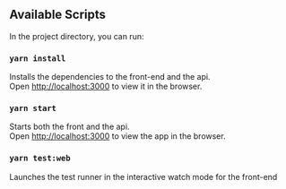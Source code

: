 ## Available Scripts

In the project directory, you can run:

### `yarn install`

Installs the dependencies to the front-end and the api.<br />
Open [http://localhost:3000](http://localhost:3000) to view it in the browser.

### `yarn start`

Starts both the front and the api.<br />
Open [http://localhost:3000](http://localhost:3000) to view the app in the browser.

### `yarn test:web`

Launches the test runner in the interactive watch mode for the front-end
